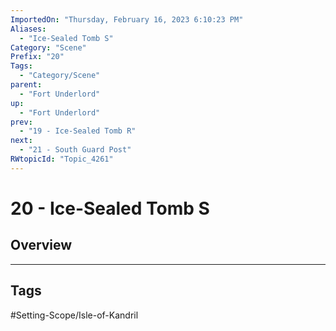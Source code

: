 ```yaml
---
ImportedOn: "Thursday, February 16, 2023 6:10:23 PM"
Aliases:
  - "Ice-Sealed Tomb S"
Category: "Scene"
Prefix: "20"
Tags:
  - "Category/Scene"
parent:
  - "Fort Underlord"
up:
  - "Fort Underlord"
prev:
  - "19 - Ice-Sealed Tomb R"
next:
  - "21 - South Guard Post"
RWtopicId: "Topic_4261"
---
```

# 20 - Ice-Sealed Tomb S
## Overview

---
## Tags
#Setting-Scope/Isle-of-Kandril

